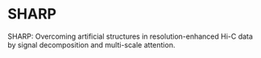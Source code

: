 # SHARP
SHARP: Overcoming artificial structures in resolution-enhanced Hi-C data by signal decomposition and multi-scale attention.
